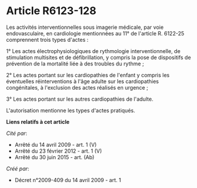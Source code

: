 # Article R6123-128

Les activités interventionnelles sous imagerie médicale, par voie endovasculaire, en cardiologie mentionnées au 11° de
l'article R. 6122-25 comprennent trois types d'actes : 

1° Les actes électrophysiologiques de rythmologie interventionnelle, de stimulation multisites et de défibrillation, y
compris la pose de dispositifs de prévention de la mortalité liée à des troubles du rythme ; 

2° Les actes portant sur les cardiopathies de l'enfant y compris les éventuelles réinterventions à l'âge adulte sur les
cardiopathies congénitales, à l'exclusion des actes réalisés en urgence ; 

3° Les actes portant sur les autres cardiopathies de l'adulte. 

L'autorisation mentionne les types d'actes pratiqués.

**Liens relatifs à cet article**

_Cité par_:

  - Arrêté du 14 avril 2009 - art. 1 (V)
  - Arrêté du 23 février 2012 - art. 1 (V)
  - Arrêté du 30 juin 2015 - art. (Ab)

_Créé par_:

  - Décret n°2009-409 du 14 avril 2009 - art. 1
